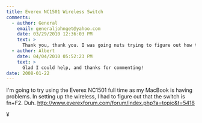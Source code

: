 ```yaml
---
title: Everex NC1501 Wireless Switch
comments:
  - author: General
    email: generaljohnget@yahoo.com
    date: 03/29/2010 12:36:03 PM
    text: >
      Thank you, thank you. I was going nuts trying to figure out how to turn on the wireless module.
  - author: Albert
    date: 04/04/2010 05:52:23 PM
    text: >
      Glad I could help, and thanks for commenting!
date: 2008-01-22
---
```

I'm going to try using the Everex NC1501 full time as my MacBook is having problems. In setting up the wireless, I had to figure out that the switch is fn+F2. Duh. http://www.everexforum.com/forum/index.php?a=topic&t=5418

¥


